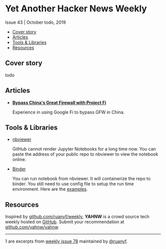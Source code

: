 # Yet Another Hacker News Weekly

Issue 43 | October todo, 2019

<!-- START doctoc generated TOC please keep comment here to allow auto update -->
<!-- DON'T EDIT THIS SECTION, INSTEAD RE-RUN doctoc TO UPDATE -->


- [Cover story](#cover-story)
- [Articles](#articles)
- [Tools & Libraries](#tools--libraries)
- [Resources](#resources)

<!-- END doctoc generated TOC please keep comment here to allow auto update -->

## Cover story

todo

## Articles

- [**Bypass China's Great Firewall with Project Fi**](https://hackernoon.com/bypass-chinas-great-firewall-with-project-fi-14b58b90fab5)

	Experience in using Google Fi to bypass GFW in China.


## Tools & Libraries

- [nbviewer](https://nbviewer.jupyter.org/)

	GitHub cannot render Jupyter Notebooks for a long time now. You can paste the address of your public repo to nbviewer to view the notebook online.

- [Binder](https://mybinder.org/)

	You can run notebook from nbviewer. It will containerize the repo to binder. You still need to use config file to setup the run time environment. Here are the [examples](https://github.com/binder-examples).

## Resources

Inspired by [github.com/ruanyf/weekly](https://github.com/ruanyf/weekly), **YAHNW** is a crowd source tech weekly hosted on [GitHub](https://github.com/yahnw/yahnw). Submit your recommendation at [github.com/yahnw/yahnw](https://github.com/yahnw/yahnw).

---

<a name="ruanyf">1</a> are excerpts from [weekly issue 78](https://github.com/ruanyf/weekly/blob/master/docs/issue-78.md) maintained by [@ruanyf](https://twitter.com/ruanyf).